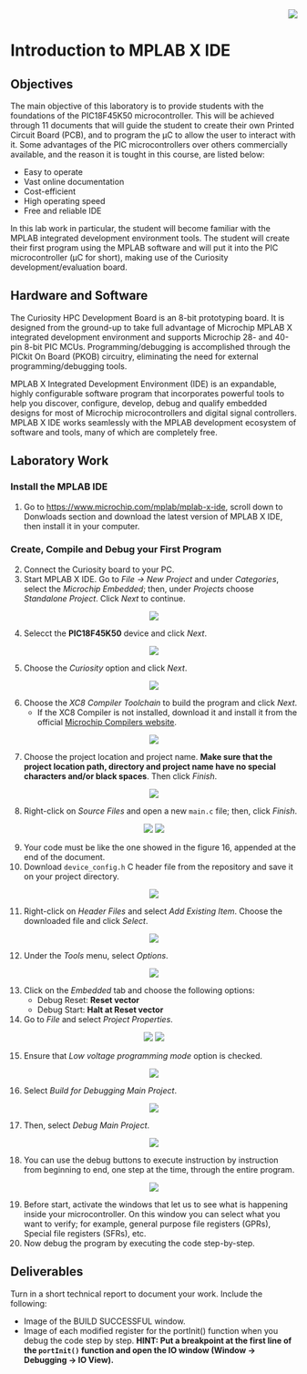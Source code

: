 <div align="right">
   <img src="img/teclogo.png">
</div>


# Introduction to MPLAB X IDE

## Objectives

The main objective of this laboratory is to provide students with the foundations of the PIC18F45K50 microcontroller. This will be achieved through 11 documents that will guide the student to create their own Printed Circuit Board (PCB), and to program the &mu;C to allow the user to interact with it. Some advantages of the PIC microcontrollers over others commercially available, and the reason it is tought in this course, are listed below:
* Easy to operate
* Vast online  documentation
* Cost-efficient 
* High operating speed
* Free and reliable IDE

In this lab work in particular, the student will become familiar with the MPLAB integrated development environment tools. The student will create their first program using the MPLAB software and will put it into the PIC microcontroller (&mu;C for short), making use of the Curiosity development/evaluation board.

## Hardware and Software
The Curiosity HPC Development Board is an 8-bit prototyping board. It is designed from the ground-up to take full advantage of Microchip MPLAB X integrated development environment and supports Microchip 28- and 40-pin 8-bit PIC MCUs. Programming/debugging is accomplished through the PICkit On Board (PKOB) circuitry, eliminating the need for external programming/debugging tools.

MPLAB X Integrated Development Environment (IDE) is an expandable, highly configurable software program that incorporates powerful tools to help you discover, configure, develop, debug and qualify embedded designs for most of Microchip microcontrollers and digital signal controllers. MPLAB X IDE works seamlessly with the MPLAB development ecosystem of software and tools, many of which are completely free.

## Laboratory Work
### Install the MPLAB IDE
1. Go to https://www.microchip.com/mplab/mplab-x-ide, scroll down to Donwloads section and download the latest version of MPLAB X IDE, then install it in your computer.

### Create, Compile and Debug your First Program
2. Connect the Curiosity board to your PC.
3. Start MPLAB X IDE. Go to *File -> New Project* and under *Categories*, select the *Microchip Embedded*; then, under *Projects* choose *Standalone Project*. Click *Next* to continue.

<div align="center">
   <img src="img/fig1.png">
</div>

4. Selecct the __PIC18F45K50__ device and click *Next*.

<div align="center">
   <img src="img/fig2.png">
</div>

5. Choose the *Curiosity* option and click *Next*.

<div align="center">
   <img src="img/fig3.png">
</div>

6. Choose the *XC8 Compiler Toolchain* to build the program and click *Next*.
   * If the XC8 Compiler is not installed, download it and install it from the official [Microchip Compilers website](https://www.microchip.com/en-us/development-tools-tools-and-software/mplab-xc-compilers).

<div align="center">
   <img src="img/fig4.png">
</div>

7. Choose the project location and project name. __Make sure that the project location path, directory and project name have no special characters and/or black spaces__. Then click *Finish*.

<div align="center">
   <img src="img/fig5.png">
</div>

8. Right-click on *Source Files* and open a new `main.c` file; then, click *Finish*.

<div align="center">
   <img src="img/fig6.png">
   <img src="img/fig6b.png">
</div>

9. Your code must be like the one showed in the figure 16, appended at the end of the document.
10. Download `device_config.h` C header file from the repository and save it on your project directory. 

<div align="center">
   <img src="img/fig7.png">
</div>

11. Right-click on *Header Files* and select *Add Existing Item*. Choose the downloaded file and click *Select*.

<div align="center">
   <img src="img/fig8.png">
</div>

12. Under the *Tools* menu, select *Options*.

<div align="center">
   <img src="img/fig9.png">
</div>

13. Click on the *Embedded* tab and choose the following options: 
    - Debug Reset: __Reset vector__
    - Debug Start: __Halt at Reset vector__
14. Go to *File* and select *Project Properties*. 

<div align="center">
   <img src="img/fig10.png">
   <img src="img/fig11.png">
</div>

15. Ensure that *Low voltage programming mode* option is checked.

<div align="center">
   <img src="img/fig12.png">
</div>

16. Select *Build for Debugging Main Project*.

<div align="center">
   <img src="img/fig13.png">
</div>

17. Then, select *Debug Main Project*.

<div align="center">
   <img src="img/fig14.png">
</div>

18. You can use the debug buttons to execute instruction by instruction from beginning to end, one step at the time, through the entire program.

<div align="center">
   <img src="img/fig15.png">
</div>

19. Before start, activate the windows that let us to see what is happening inside your microcontroller. On this window you can select what you want to verify; for example, general purpose file registers (GPRs), Special file registers (SFRs), etc.
20. Now debug the program by executing the code step-by-step. 

## Deliverables
Turn in a short technical report to document your work. Include the following:
 - Image of the BUILD SUCCESSFUL window. 
 - Image of each modified register for the portInit() function when you debug the code step by step. __HINT: Put a breakpoint at the first line of the `portInit()` function and open the IO window (Window → Debugging → IO View).__